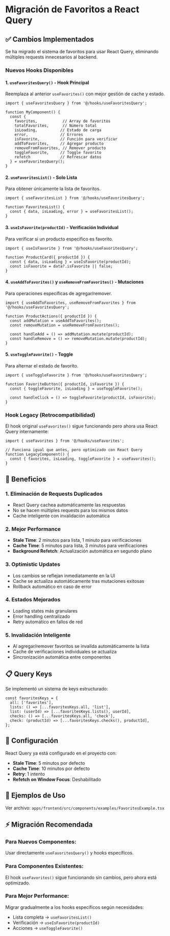 # Migración de Favoritos a React Query

## ✅ Cambios Implementados

Se ha migrado el sistema de favoritos para usar React Query, eliminando múltiples requests innecesarios al backend.

### Nuevos Hooks Disponibles

#### 1. `useFavoritesQuery()` - Hook Principal
Reemplaza al anterior `useFavorites()` con mejor gestión de cache y estado.

```tsx
import { useFavoritesQuery } from '@/hooks/useFavoritesQuery';

function MyComponent() {
  const { 
    favorites,           // Array de favoritos
    totalFavorites,      // Número total
    isLoading,          // Estado de carga
    error,              // Errores
    isFavorite,         // Función para verificar
    addToFavorites,     // Agregar producto
    removeFromFavorites, // Remover producto
    toggleFavorite,     // Toggle favorito
    refetch             // Refrescar datos
  } = useFavoritesQuery();
}
```

#### 2. `useFavoritesList()` - Solo Lista
Para obtener únicamente la lista de favoritos.

```tsx
import { useFavoritesList } from '@/hooks/useFavoritesQuery';

function FavoritesList() {
  const { data, isLoading, error } = useFavoritesList();
}
```

#### 3. `useIsFavorite(productId)` - Verificación Individual
Para verificar si un producto específico es favorito.

```tsx
import { useIsFavorite } from '@/hooks/useFavoritesQuery';

function ProductCard({ productId }) {
  const { data, isLoading } = useIsFavorite(productId);
  const isFavorite = data?.isFavorite || false;
}
```

#### 4. `useAddToFavorites()` y `useRemoveFromFavorites()` - Mutaciones
Para operaciones específicas de agregar/remover.

```tsx
import { useAddToFavorites, useRemoveFromFavorites } from '@/hooks/useFavoritesQuery';

function ProductActions({ productId }) {
  const addMutation = useAddToFavorites();
  const removeMutation = useRemoveFromFavorites();
  
  const handleAdd = () => addMutation.mutate(productId);
  const handleRemove = () => removeMutation.mutate(productId);
}
```

#### 5. `useToggleFavorite()` - Toggle
Para alternar el estado de favorito.

```tsx
import { useToggleFavorite } from '@/hooks/useFavoritesQuery';

function FavoriteButton({ productId, isFavorite }) {
  const { toggleFavorite, isLoading } = useToggleFavorite();
  
  const handleClick = () => toggleFavorite(productId, isFavorite);
}
```

### Hook Legacy (Retrocompatibilidad)

El hook original `useFavorites()` sigue funcionando pero ahora usa React Query internamente:

```tsx
import { useFavorites } from '@/hooks/useFavorites';

// Funciona igual que antes, pero optimizado con React Query
function LegacyComponent() {
  const { favorites, isLoading, toggleFavorite } = useFavorites();
}
```

## 🚀 Beneficios

### 1. **Eliminación de Requests Duplicados**
- React Query cachea automáticamente las respuestas
- No se hacen múltiples requests para los mismos datos
- Cache inteligente con invalidación automática

### 2. **Mejor Performance**
- **Stale Time**: 2 minutos para lista, 1 minuto para verificaciones
- **Cache Time**: 5 minutos para lista, 3 minutos para verificaciones
- **Background Refetch**: Actualización automática en segundo plano

### 3. **Optimistic Updates**
- Los cambios se reflejan inmediatamente en la UI
- Cache se actualiza automáticamente tras mutaciones exitosas
- Rollback automático en caso de error

### 4. **Estados Mejorados**
- Loading states más granulares
- Error handling centralizado
- Retry automático en fallos de red

### 5. **Invalidación Inteligente**
- Al agregar/remover favoritos se invalida automáticamente la lista
- Cache de verificaciones individuales se actualiza
- Sincronización automática entre componentes

## 📋 Query Keys

Se implementó un sistema de keys estructurado:

```tsx
const favoritesKeys = {
  all: ['favorites'],
  lists: () => [...favoritesKeys.all, 'list'],
  list: (userId) => [...favoritesKeys.lists(), userId],
  checks: () => [...favoritesKeys.all, 'check'],
  check: (productId) => [...favoritesKeys.checks(), productId],
};
```

## 🔧 Configuración

React Query ya está configurado en el proyecto con:
- **Stale Time**: 5 minutos por defecto
- **Cache Time**: 10 minutos por defecto
- **Retry**: 1 intento
- **Refetch on Window Focus**: Deshabilitado

## 📱 Ejemplos de Uso

Ver archivo: `apps/frontend/src/components/examples/FavoritesExample.tsx`

## ⚡ Migración Recomendada

### Para Nuevos Componentes:
Usar directamente `useFavoritesQuery()` y hooks específicos.

### Para Componentes Existentes:
El hook `useFavorites()` sigue funcionando sin cambios, pero ahora está optimizado.

### Para Mejor Performance:
Migrar gradualmente a los hooks específicos según necesidades:
- Lista completa → `useFavoritesList()`
- Verificación → `useIsFavorite(productId)`
- Acciones → `useToggleFavorite()`